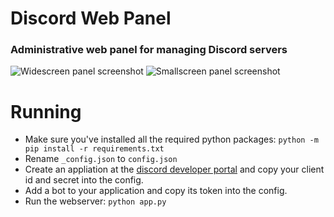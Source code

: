 # Discord Web Panel
### Administrative web panel for managing Discord servers

![Widescreen panel screenshot](https://i.imgur.com/VfDkc4Q.png "Widescreen panel")
![Smallscreen panel screenshot](https://i.imgur.com/owRsdDm.png "Smallscreen panel")

# Running
- Make sure you've installed all the required python packages: `python -m pip install -r requirements.txt`
- Rename `_config.json` to `config.json`
- Create an appliation at the [discord developer portal](https://discordapp.com/developers/applications/) and copy your client id and secret into the config.
- Add a bot to your application and copy its token into the config.
- Run the webserver: `python app.py`